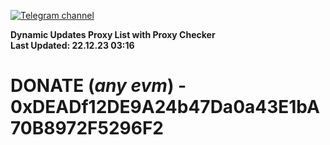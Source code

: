 [![Telegram channel](https://img.shields.io/endpoint?url=https://runkit.io/damiankrawczyk/telegram-badge/branches/master?url=https://t.me/n4z4v0d)](https://t.me/n4z4v0d) 

**Dynamic Updates Proxy List with Proxy Checker**  
**Last Updated: 22.12.23 03:16**

# DONATE (_any evm_) - 0xDEADf12DE9A24b47Da0a43E1bA70B8972F5296F2
